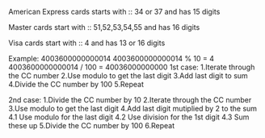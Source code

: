 American Express cards starts with :: 34 or 37 and has 15 digits

Master cards start with :: 51,52,53,54,55 and has 16 digits

Visa cards start with :: 4 and has 13 or 16 digits

Example: 4003600000000014
4003600000000014 % 10 = 4
4003600000000014 / 100 = 40036000000000
1st case:
1.Iterate through the CC number
2.Use modulo to get the last digit
3.Add last digit to sum
4.Divide the CC number by 100
5.Repeat

2nd case:
1.Divide the CC number by 10
2.Iterate through the CC number
3.Use modulo to get the last digit
4.Add last digit mutiplied by 2 to the sum 4.1 Use modulo for the last digit 4.2 Use division for the 1st digit 4.3 Sum these up
5.Divide the CC number by 100
6.Repeat
